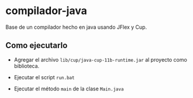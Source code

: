 # compilador-java

Base de un compilador hecho en java usando JFlex y Cup.

## Como ejecutarlo
- Agregar el archivo `lib/cup/java-cup-11b-runtime.jar` al proyecto como biblioteca.

- Ejecutar el script `run.bat`

- Ejecutar el método `main` de la clase `Main.java`



